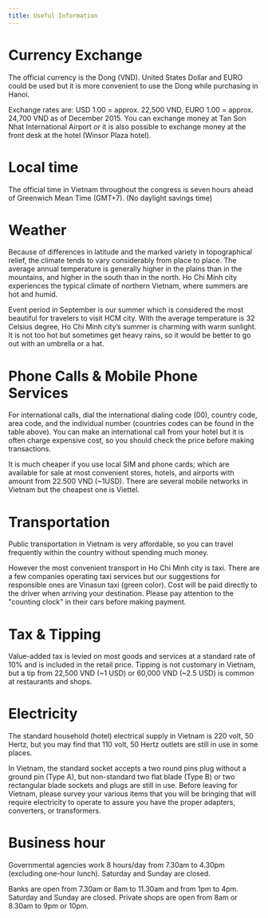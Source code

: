 ```yaml
---
title: Useful Information
---
```


# Currency Exchange

The official currency is the Dong (VND). United States Dollar and EURO could be used but it is more convenient to use the Dong while purchasing in Hanoi.

Exchange rates are: USD 1.00 = approx. 22,500 VND, EURO 1.00 = approx. 24,700 VND as of December 2015. You can exchange money at Tan Son Nhat International Airport or it is also possible to exchange money at the front desk at the hotel (Winsor Plaza hotel).

# Local time

The official time in Vietnam throughout the congress is seven hours ahead of Greenwich Mean Time (GMT+7). (No daylight savings time)

# Weather

Because of differences in latitude and the marked variety in topographical relief, the climate tends to vary considerably from place to place. The average annual temperature is generally higher in the plains than in the mountains, and higher in the south than in the north.
Ho Chi Minh city experiences the typical climate of northern Vietnam, where summers are hot and humid.

Event period in September is our summer which is considered the most beautiful for travelers to visit HCM city. With the average temperature is 32 Celsius degree, Ho Chi Minh city’s summer is charming with warm sunlight. It is not too hot but sometimes get heavy rains, so it would be better to go out with an umbrella or a hat.

# Phone Calls & Mobile Phone Services

For international calls, dial the international dialing code (00), country code, area code, and the individual number (countries codes can be found in the table above). You can make an international call from your hotel but it is often charge expensive cost, so you should check the price before making transactions.

It is much cheaper if you use local SIM and phone cards; which are available for sale at most convenient stores, hotels, and airports with amount from 22.500 VND (~1USD). There are several mobile networks in Vietnam but the cheapest one is Viettel.

# Transportation

Public transportation in Vietnam is very affordable, so you can travel frequently within the country without spending much money.

However the most convenient transport in Ho Chi Minh city is taxi. There are a few companies operating taxi services but our suggestions for responsible ones are Vinasun taxi (green color). Cost will be paid directly to the driver when arriving your destination. Please pay attention to the "counting clock" in their cars before making payment.

# Tax & Tipping

Value-added tax is levied on most goods and services at a standard rate of 10% and is included in the retail price. Tipping is not customary in Vietnam, but a tip from 22,500 VND (~1 USD) or 60,000 VND (~2.5 USD) is common at restaurants and shops.

# Electricity

The standard household (hotel) electrical supply in Vietnam is 220 volt, 50 Hertz, but you may find that 110 volt, 50 Hertz outlets are still in use in some places.

In Vietnam, the standard socket accepts a two round pins plug without a ground pin (Type A), but non-standard two flat blade (Type B) or two rectangular blade sockets and plugs are still in use.
Before leaving for Vietnam, please survey your various items that you will be bringing that will require electricity to operate to assure you have the proper adapters, converters, or transformers.

# Business hour

Governmental agencies work 8 hours/day from 7.30am to 4.30pm (excluding one-hour lunch). Saturday and Sunday are closed.

Banks are open from 7.30am or 8am to 11.30am and from 1pm to 4pm. Saturday and Sunday are closed.
Private shops are open from 8am or 8.30am to 9pm or 10pm.
